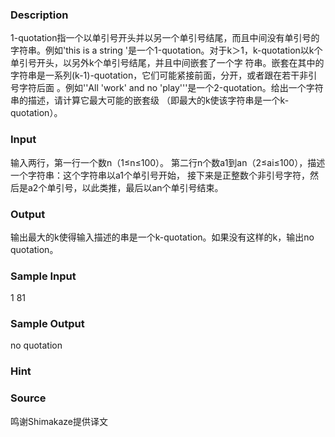 
### Description
1-quotation指一个以单引号开头并以另一个单引号结尾，而且中间没有单引号的字符串。例如'this is a string
'是一个1-quotation。对于k＞1，k-quotation以k个单引号开头，以另外k个单引号结尾，并且中间嵌套了一个字
符串。嵌套在其中的字符串是一系列(k-1)-quotation，它们可能紧接前面，分开，或者跟在若干非引号字符后面
。例如''All 'work' and no 'play'''是一个2-quotation。给出一个字符串的描述，请计算它最大可能的嵌套级
（即最大的k使该字符串是一个k-quotation）。
### Input
输入两行，第一行一个数n（1≤n≤100）。
第二行n个数a1到an（2≤ai≤100），描述一个字符串：这个字符串以a1个单引号开始，
接下来是正整数个非引号字符，然后是a2个单引号，以此类推，最后以an个单引号结束。
### Output
输出最大的k使得输入描述的串是一个k-quotation。如果没有这样的k，输出no quotation。
### Sample Input
1
81

### Sample Output
no quotation

### Hint

### Source
鸣谢Shimakaze提供译文